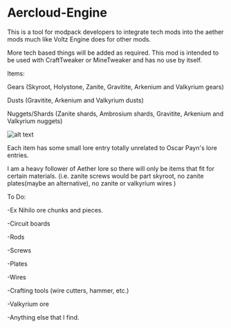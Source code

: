 # Aercloud-Engine
This is a tool for modpack developers to integrate tech mods into the aether mods much like Voltz Engine does for other mods. 


More tech based things will be added as required.
This mod is intended to be used with CraftTweaker or MineTweaker and has no use by itself.

 

Items:

Gears (Skyroot, Holystone, Zanite, Gravitite, Arkenium and Valkyrium gears)

Dusts (Gravitite, Arkenium and Valkyrium dusts)

Nuggets/Shards (Zanite shards, Ambrosium shards, Gravitite, Arkenium and Valkyrium nuggets)

 
![alt text](https://i.imgur.com/zG2akus.png)


 Each item has some small lore entry totally unrelated to Oscar Payn's lore entries.

I am a heavy follower of Aether lore so there will only be items that fit for certain materials. (i.e. zanite screws would be part skyroot, no zanite plates(maybe an alternative), no zanite or valkyrium wires )

To Do:

-Ex Nihilo ore chunks and pieces.

-Circuit boards

-Rods

-Screws

-Plates

-Wires

-Crafting tools (wire cutters, hammer, etc.)

-Valkyrium ore

-Anything else that I find.
